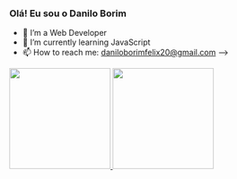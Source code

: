 ### Olá! Eu sou o Danilo Borim

- 🔭 I’m a Web Developer
- 🌱 I’m currently learning JavaScript
- 📫 How to reach me: daniloborimfelix20@gmail.com
-->


<div>
<a href="https://beacons.ai/DaniloBFS">
<img height="180em" src="https://github-readme-stats.vercel.app/api?username=DaniloBFS&show_icons=true&theme=dracula&include_all_commits=true&count_private=true"/>
 <img height="180em" src="https://github-readme-stats.vercel.app/api/top-langs/?username=DaniloBFS&layout=compact&langs_counts=16&theme=dracula"/>
</div>
